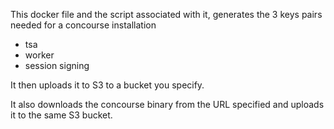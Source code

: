 This docker file and the script associated with it, 
generates the 3 keys pairs needed for a concourse installation

* tsa
* worker
* session signing

It then uploads it to S3 to a bucket you specify.

It also downloads the concourse binary from the URL specified
and uploads it to the same S3 bucket.